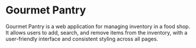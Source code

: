 # Gourmet Pantry
 Gourmet Pantry is a web application for managing inventory in a food shop. It allows users to add, search, and remove items from the inventory, with a user-friendly interface and consistent styling across all pages.
